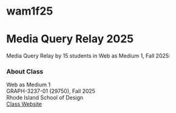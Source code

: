 # wam1f25

# Media Query Relay 2025

Media Query Relay by 15 students in Web as Medium 1, Fall 2025:<br>

### About Class
Web as Medium 1<br>
GRAPH-3237-01 (29750), Fall 2025<br>
Rhode Island School of Design<br>
[Class Website](https://mkim.netlify.app/wam1f25/)
